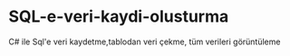 # SQL-e-veri-kaydi-olusturma
C# ile Sql'e veri kaydetme,tablodan veri çekme, tüm verileri görüntüleme
